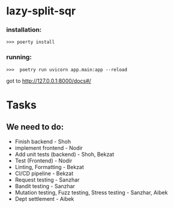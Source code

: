 # lazy-split-sqr



### installation:
```
>>> poerty install
```

### running:
```
>>>  poetry run uvicorn app.main:app --reload
```

got to http://127.0.0.1:8000/docs#/

# Tasks

## We need to do:
- Finish backend - Shoh
- implement frontend - Nodir
- Add unit tests (backend) - Shoh, Bekzat
- Test (Frontend) - Nodir
- Linting, Formatting - Bekzat
- CI/CD pipeline - Bekzat
- Request testing - Sanzhar
- Bandit testing - Sanzhar
- Mutation testing, Fuzz testing, Stress testing - Sanzhar, Aibek
- Dept settlement - Aibek